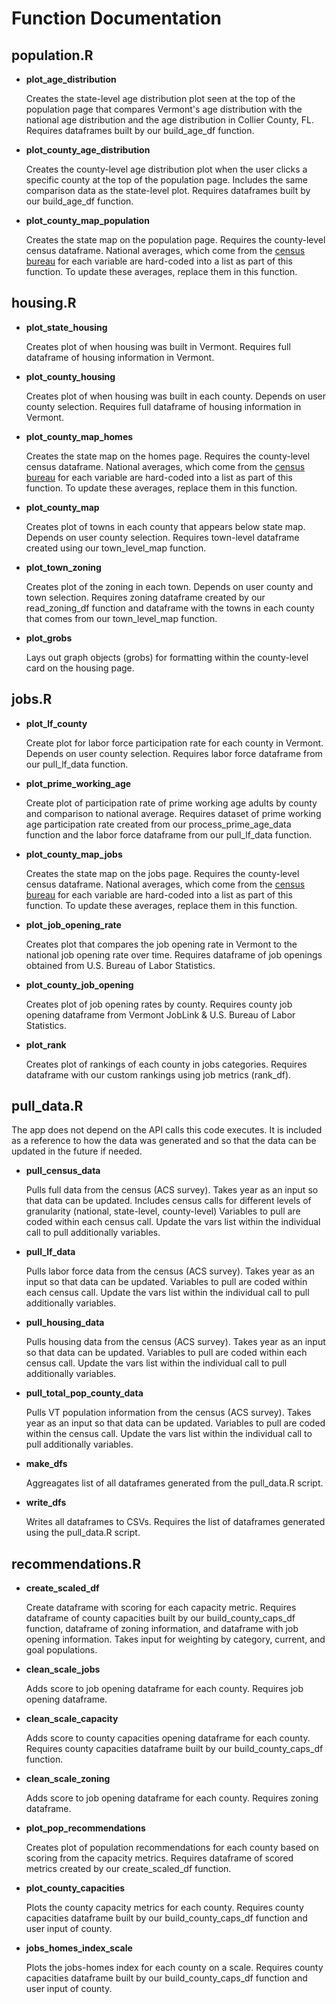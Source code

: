 # Function Documentation
## population.R
- **plot_age_distribution**

  Creates the state-level age distribution plot seen at the top of the population page that compares Vermont's age distribution
  with the national age distribution and the age distribution in Collier County, FL. Requires dataframes built by our
  build_age_df function. 

- **plot_county_age_distribution**

  Creates the county-level age distribution plot when the user clicks a specific county at the top of the population page.     Includes the same comparison data as the state-level plot. Requires dataframes built by our build_age_df function. 

- **plot_county_map_population**

  Creates the state map on the population page. Requires the county-level census dataframe. National averages, which come from
  the [census bureau](https://www.census.gov/quickfacts/fact/table/US/PST045224) for each variable are hard-coded into a list as    part of this function. To update these averages, replace them in this function. 

## housing.R
- **plot_state_housing**

  Creates plot of when housing was built in Vermont. Requires full dataframe of housing information in Vermont. 

- **plot_county_housing**

  Creates plot of when housing was built in each county. Depends on user county selection.
  Requires full dataframe of housing information in Vermont.
  
- **plot_county_map_homes**

  Creates the state map on the homes page. Requires the county-level census dataframe. National averages, which come from
  the [census bureau](https://www.census.gov/quickfacts/fact/table/US/PST045224) for each variable are hard-coded into a list as    part of this function. To update these averages, replace them in this function. 

- **plot_county_map**
 
  Creates plot of towns in each county that appears below state map. Depends on user county selection. Requires town-level
  dataframe created using our town_level_map function. 

- **plot_town_zoning**

  Creates plot of the zoning in each town. Depends on user county and town selection. Requires zoning dataframe created by
  our read_zoning_df function and dataframe with the towns in each county that comes from our town_level_map function.  
  
- **plot_grobs**

  Lays out graph objects (grobs) for formatting within the county-level card on the housing page. 

## jobs.R
- **plot_lf_county**

  Create plot for labor force participation rate for each county in Vermont. Depends on user county selection. Requires
  labor force dataframe from our pull_lf_data function. 

- **plot_prime_working_age**

  Create plot of participation rate of prime working age adults by county and comparison to national average. Requires dataset
  of prime working age participation rate created from our process_prime_age_data function and the labor force dataframe from
  our pull_lf_data function. 

- **plot_county_map_jobs**

  Creates the state map on the jobs page. Requires the county-level census dataframe. National averages, which come from
  the [census bureau](https://www.census.gov/quickfacts/fact/table/US/PST045224) for each variable are hard-coded into a list as
  part of this function. To update these averages, replace them in this function. 

- **plot_job_opening_rate**

  Creates plot that compares the job opening rate in Vermont to the national job opening rate over time. Requires dataframe of job
  openings obtained from U.S. Bureau of Labor Statistics. 

- **plot_county_job_opening**

  Creates plot of job opening rates by county. Requires county job opening dataframe from Vermont JobLink &
  U.S. Bureau of Labor Statistics. 

- **plot_rank**

  Creates plot of rankings of each county in jobs categories. Requires dataframe with our custom rankings using job metrics
  (rank_df). 

## pull_data.R

The app does not depend on the API calls this code executes. It is included as a reference to how the data was generated 
and so that the data can be updated in the future if needed. 

- **pull_census_data**

  Pulls full data from the census (ACS survey). Takes year as an input so that data can be updated. Includes census calls
  for different levels of granularity (national, state-level, county-level) Variables to pull are
  coded within each census call. Update the vars list within the individual call to pull additionally variables.  

- **pull_lf_data**

  Pulls labor force data from the census (ACS survey). Takes year as an input so that data can be updated. Variables to pull are
  coded within each census call. Update the vars list within the individual call to pull additionally variables.  

- **pull_housing_data**

  Pulls housing data from the census (ACS survey). Takes year as an input so that data can be updated. Variables to pull are
  coded within each census call. Update the vars list within the individual call to pull additionally variables.  


- **pull_total_pop_county_data**

  Pulls VT population information from the census (ACS survey). Takes year as an input so that data can be updated. Variables to pull are
  coded within the census call. Update the vars list within the individual call to pull additionally variables.  


- **make_dfs**

  Aggreagates list of all dataframes generated from the pull_data.R script. 

- **write_dfs**

  Writes all dataframes to CSVs. Requires the list of dataframes generated using the pull_data.R script. 
  
## recommendations.R
- **create_scaled_df**

  Create dataframe with scoring for each capacity metric. Requires dataframe of county capacities built by our build_county_caps_df function,
  dataframe of zoning information, and dataframe with job opening information. Takes input for weighting by category, current, and goal populations. 

- **clean_scale_jobs**

  Adds score to job opening dataframe for each county. Requires job opening dataframe. 

- **clean_scale_capacity**

  Adds score to county capacities opening dataframe for each county. Requires county capacities dataframe built by our build_county_caps_df function. 

- **clean_scale_zoning**

  Adds score to job opening dataframe for each county. Requires zoning dataframe. 

- **plot_pop_recommendations**

  Creates plot of population recommendations for each county based on scoring from the capacity metrics. Requires dataframe of scored metrics created
  by our create_scaled_df function.  

- **plot_county_capacities**

  Plots the county capacity metrics for each county. Requires county capacities dataframe built by our build_county_caps_df function and
  user input of county. 

- **jobs_homes_index_scale**

  Plots the jobs-homes index for each county on a scale. Requires county capacities dataframe built by our build_county_caps_df function and
  user input of county. 
  



